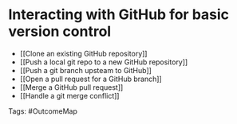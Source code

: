 # Interacting with GitHub for basic version control

- [[Clone an existing GitHub repository]]
- [[Push a local git repo to a new GitHub repository]]
- [[Push a git branch upsteam to GitHub]]
- [[Open a pull request for a GitHub branch]]
- [[Merge a GitHub pull request]]
- [[Handle a git merge conflict]]

Tags: #OutcomeMap